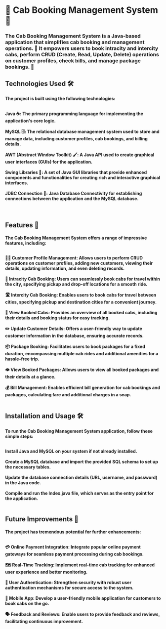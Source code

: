 <h1>🚕 Cab Booking Management System 📅</h1>
<h3>The Cab Booking Management System is a Java-based application that simplifies cab booking and management operations. 🚀 It empowers users to book intracity and intercity cabs, perform CRUD (Create, Read, Update, Delete) operations on customer profiles, check bills, and manage package bookings. 💼</h3>
<h2>Technologies Used 🛠️</h2>
<h4>The project is built using the following technologies:</br></br>

Java ☕: The primary programming language for implementing the application's core logic.</br></br>
MySQL 🗄️: The relational database management system used to store and manage data, including customer profiles, cab bookings, and billing details.</br></br>
AWT (Abstract Window Toolkit) 🖌️: A Java API used to create graphical user interfaces (GUIs) for the application.</br></br>
Swing Libraries 🎨: A set of Java GUI libraries that provide enhanced components and functionalities for creating rich and interactive graphical interfaces.</br></br>
JDBC Connection 🔌: Java Database Connectivity for establishing connections between the application and the MySQL database.</br>
</h4></br>
<h2>Features 🌟</h2>
<h4>The Cab Booking Management System offers a range of impressive features, including:</br></br>

🧑‍💼 Customer Profile Management: Allows users to perform CRUD operations on customer profiles, adding new customers, viewing their details, updating information, and even deleting records.</br></br>
🚗 Intracity Cab Booking: Users can seamlessly book cabs for travel within the city, specifying pickup and drop-off locations for a smooth ride.</br></br>
🛣️ Intercity Cab Booking: Enables users to book cabs for travel between cities, specifying pickup and destination cities for a convenient journey.</br></br>
👀 View Booked Cabs: Provides an overview of all booked cabs, including their details and booking status for easy tracking.</br></br>
✏️ Update Customer Details: Offers a user-friendly way to update customer information in the database, ensuring accurate records.</br></br>
📦 Package Booking: Facilitates users to book packages for a fixed duration, encompassing multiple cab rides and additional amenities for a hassle-free trip.</br></br>
👁️ View Booked Packages: Allows users to view all booked packages and their details at a glance.</br></br>
💰 Bill Management: Enables efficient bill generation for cab bookings and packages, calculating fare and additional charges in a snap.</br></br>
</h4>
<h2>Installation and Usage 🛠️</h2>
<h4>To run the Cab Booking Management System application, follow these simple steps:</br></br>

Install Java and MySQL on your system if not already installed.</br></br>
Create a MySQL database and import the provided SQL schema to set up the necessary tables.</br></br>
Update the database connection details (URL, username, and password) in the Java code.</br></br>
Compile and run the Index.java file, which serves as the entry point for the application.
</br></br></h4>
<h2>Future Improvements 🚀</h2>
<h4>The project has tremendous potential for further enhancements:</br></br>

💳 Online Payment Integration: Integrate popular online payment gateways for seamless payment processing during cab bookings.</br></br>
🗺️ Real-Time Tracking: Implement real-time cab tracking for enhanced user experience and better monitoring.</br></br>
🔐 User Authentication: Strengthen security with robust user authentication mechanisms for secure access to the system.</br></br>
📱 Mobile App: Develop a user-friendly mobile application for customers to book cabs on the go.</br></br>
🗣️ Feedback and Reviews: Enable users to provide feedback and reviews, facilitating continuous improvement.</br></br>
</h4>

